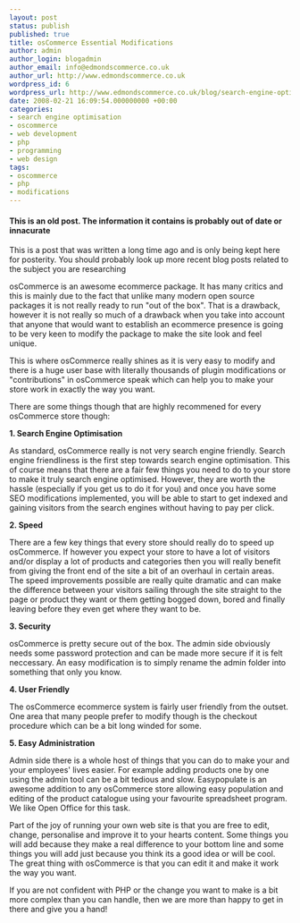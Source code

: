 ```yaml
---
layout: post
status: publish
published: true
title: osCommerce Essential Modifications
author: admin
author_login: blogadmin
author_email: info@edmondscommerce.co.uk
author_url: http://www.edmondscommerce.co.uk
wordpress_id: 6
wordpress_url: http://www.edmondscommerce.co.uk/blog/search-engine-optimisation/oscommerce-essential-modifications/
date: 2008-02-21 16:09:54.000000000 +00:00
categories:
- search engine optimisation
- oscommerce
- web development
- php
- programming
- web design
tags:
- oscommerce
- php
- modifications
---
```

<div class="oldpost"><h4>This is an old post. The information it contains is probably out of date or innacurate</h4>
<p>
This is a post that was written a long time ago and is only being kept here for posterity.
You should probably look up more recent blog posts related to the subject you are researching
</p>
</div>
osCommerce is an awesome ecommerce package. It has many critics and this is mainly due to the fact that unlike many modern open source packages it is not really ready to run "out of the box". That is a drawback, however it is not really so much of a drawback when you take into account that anyone that would want to establish an ecommerce presence is going to be very keen to modify the package to make the site look and feel unique.

This is where osCommerce really shines as it is very easy to modify and there is a huge user base with literally thousands of plugin modifications or "contributions" in osCommerce speak which can help you to make your store work in exactly the way you want.

There are some things though that are highly recommened for every osCommerce store though:

<strong>1. Search Engine Optimisation</strong>

As standard, osCommerce really is not very search engine friendly. Search engine friendliness is the first step towards search engine optimisation. This of course means that there are a fair few things you need to do to your store to make it truly search engine optimised. However, they are worth the hassle (especially if you get us to do it for you) and once you have some SEO modifications implemented, you will be able to start to get indexed and gaining visitors from the search engines without having to pay per click.

<strong>2. Speed</strong>

There are a few key things that every store should really do to speed up osCommerce. If however you expect your store to have a lot of visitors and/or display a lot of products and categories then you will really benefit from giving the front end of the site a bit of an overhaul in certain areas. The speed improvements possible are really quite dramatic and can make the difference between your visitors sailing through the site straight to the page or product they want or them getting bogged down, bored and finally leaving before they even get where they want to be.

<strong>3. Security</strong>

osCommerce is pretty secure out of the box. The admin side obviously needs some password protection and can be made more secure if it is felt neccessary. An easy modification is to simply rename the admin folder into something that only you know.

<strong>4. User Friendly</strong>

The osCommerce ecommerce system is fairly user friendly from the outset. One area that many people prefer to modify though is the checkout procedure which can be a bit long winded for some.

<strong>5. Easy Administration</strong>

Admin side there is a whole host of things that you can do to make your and your employees' lives easier. For example adding products one by one using the admin tool can be a bit tedious and slow. Easypopulate is an awesome addition to any osCommerce store allowing easy population and editing of the product catalogue using your favourite spreadsheet program. We like Open Office for this task.

Part of the joy of running your own web site is that you are free to edit, change, personalise and improve it to your hearts content. Some things you will add because they make a real difference to your bottom line and some things you will add just because you think its a good idea or will be cool. The great thing with osCommerce is that you can edit it and make it work the way you want.

If you are not confident with PHP or the change you want to make is a bit more complex than you can handle, then we are more than happy to get in there and give you a hand!
